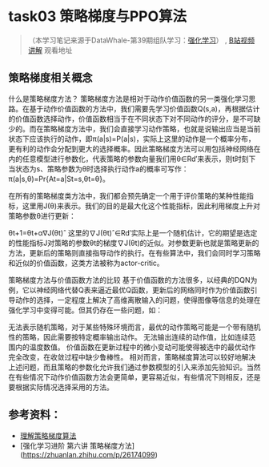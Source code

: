 # task03 策略梯度与PPO算法
> （本学习笔记来源于DataWhale-第39期组队学习：[强化学习](https://linklearner.com/datawhale-homepage/#/learn/detail/91)） ,
> [B站视频讲解](https://www.bilibili.com/video/BV1HZ4y1v7eX) 观看地址

## 策略梯度相关概念
什么是策略梯度方法？
策略梯度方法是相对于动作价值函数的另一类强化学习思路。在基于动作价值函数的方法中，我们需要先学习价值函数Q(s,a)，再根据估计的价值函数选择动作，价值函数相当于在不同状态下对不同动作的评分，是不可缺少的。而在策略梯度方法中，我们会直接学习动作策略，也就是说输出应当是当前状态下应该执行的动作，即π(a|s)=P(a|s)，实际上这里的动作是一个概率分布，更有利的动作会分配到更大的选择概率。因此策略梯度方法可以用包括神经网络在内的任意模型进行参数化，代表策略的参数向量我们用θ∈Rd′来表示，则t时刻下当状态为s、策略参数为θ时选择执行动作a的概率可写作：π(a|s,θ)=Pr{At=a|St=s,θt=θ}。

在所有的策略梯度类方法中，我们都会预先确定一个用于评价策略的某种性能指标，这里用J(θ)来表示。我们的目的是最大化这个性能指标，因此利用梯度上升对策略参数θ进行更新：

θt+1=θt+α∇J(θt)ˆ
这里的∇J(θt)ˆ∈Rd′实际上是一个随机估计，它的期望是选定的性能指标J对策略的参数θt的梯度∇J(θt)的近似。对参数更新也就是策略更新的方法，更新后的策略则直接指导动作的执行。在有些算法中，我们会同时学习策略和近似的价值函数，这类方法被称为actor-critic。

策略梯度方法与价值函数方法的比较
基于价值函数的方法很多，以经典的DQN为例，它以神经网络代替Q表来逼近最优Q函数，更新后的网络同时作为价值函数引导动作的选择，一定程度上解决了高维离散输入的问题，使得图像等信息的处理在强化学习中变得可能。但其仍存在一些问题，如：

无法表示随机策略，对于某些特殊环境而言，最优的动作策略可能是一个带有随机性的策略，因此需要按特定概率输出动作。
无法输出连续的动作值，比如连续范围内的温度数值。
价值函数在更新过程中的微小变动可能使得被选中的最优动作完全改变，在收敛过程中缺少鲁棒性。
相对而言，策略梯度算法可以较好地解决上述问题，而且策略的参数化允许我们通过参数模型的引入来添加先验知识。当然在有些情况下动作价值函数方法会更简单，更容易近似，有些情况下则相反，还是要根据实际情况选择采用的方法。


## 参考资料：

- [理解策略梯度算法](https://zhuanlan.zhihu.com/p/93629846)
- [强化学习进阶 第六讲 策略梯度方法] (https://zhuanlan.zhihu.com/p/26174099)
